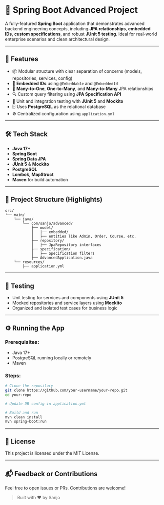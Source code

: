 # 🧪 Spring Boot Advanced Project

A fully-featured **Spring Boot** application that demonstrates advanced backend engineering concepts, including **JPA relationships**, **embedded IDs**, **custom specifications**, and robust **JUnit 5 testing**. Ideal for real-world enterprise scenarios and clean architectural design.

---

## 🚀 Features

- 📦 Modular structure with clear separation of concerns (models, repositories, services, config)
- 🧬 **Embedded IDs** using `@Embeddable` and `@EmbeddedId`
- 🔄 **Many-to-One**, **One-to-Many**, and **Many-to-Many** JPA relationships
- 🔍 Custom query filtering using **JPA Specification API**
- 🧪 Unit and integration testing with **JUnit 5** and **Mockito**
- 🗄️ Uses **PostgreSQL** as the relational database
- ⚙️ Centralized configuration using `application.yml`

---

## 🛠 Tech Stack

- **Java 17+**
- **Spring Boot**
- **Spring Data JPA**
- **JUnit 5** & **Mockito**
- **PostgreSQL**
- **Lombok**, **MapStruct** 
- **Maven** for build automation

---

## 📂 Project Structure (Highlights)

```
src/
└── main/
    └── java/
        └── com/sanjo/advanced/
            ├── model/
            │   ├── embedded/
            │   ├── entities like Admin, Order, Course, etc.
            ├── repository/
            │   ├── JpaRepository interfaces
            ├── specification/
            │   ├── Specification filters
            ├── AdvancedApplication.java
    └── resources/
        ├── application.yml
```

---

## 🧪 Testing

- Unit testing for services and components using **JUnit 5**
- Mocked repositories and service layers using **Mockito**
- Organized and isolated test cases for business logic

---

## ⚙️ Running the App

### Prerequisites:
- Java 17+
- PostgreSQL running locally or remotely
- Maven

### Steps:
```bash
# Clone the repository
git clone https://github.com/your-username/your-repo.git
cd your-repo

# Update DB config in application.yml

# Build and run
mvn clean install
mvn spring-boot:run
```

---

## 🧾 License

This project is licensed under the MIT License.

---

## 📬 Feedback or Contributions

Feel free to open issues or PRs. Contributions are welcome!

> Built with ❤️ by Sanjo
